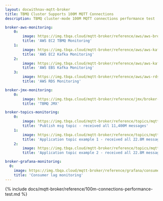 ```yaml
---
layout: docwithnav-mqtt-broker
title: TBMQ Cluster Supports 100M MQTT Connections
description: TBMQ cluster-mode 100M MQTT connections performance test

broker-aws-monitoring:
    0:
        image: https://img.tbqa.cloud/mqtt-broker/reference/aws/aws-broker.png
        title: 'AWS EC2 TBMQ Monitoring'
    1:
        image: https://img.tbqa.cloud/mqtt-broker/reference/aws/aws-kafka.png
        title: 'AWS EC2 Kafka Monitoring'
    2:
        image: https://img.tbqa.cloud/mqtt-broker/reference/aws/aws-kafka-volume.png
        title: 'AWS EBS Kafka Monitoring'
    3:
        image: https://img.tbqa.cloud/mqtt-broker/reference/aws/aws-rds-stats.png
        title: 'AWS RDS Monitoring'

broker-jmx-monitoring:
    0:
        image: https://img.tbqa.cloud/mqtt-broker/reference/jmx/broker-jmx.png
        title: 'TBMQ JMX'

broker-topics-monitoring:
    0:
        image: https://img.tbqa.cloud/mqtt-broker/reference/topics/mqtt-pub-topic.png
        title: 'Publish msg topic - received all 11,400M messages'
    1:
        image: https://img.tbqa.cloud/mqtt-broker/reference/topics/mqtt-app-topic-1.png
        title: 'Application topic example 1 - received all 22.8M messages'
    2:
        image: https://img.tbqa.cloud/mqtt-broker/reference/topics/mqtt-app-topic-2.png
        title: 'Application topic example 2 - received all 22.8M messages'

broker-grafana-monitoring:
  0:
    image: https://img.tbqa.cloud/mqtt-broker/reference/grafana/consumer-lag.png
    title: 'Consumer lag monitoring'
---
```


{% include docs/mqtt-broker/reference/100m-connections-performance-test.md %}
